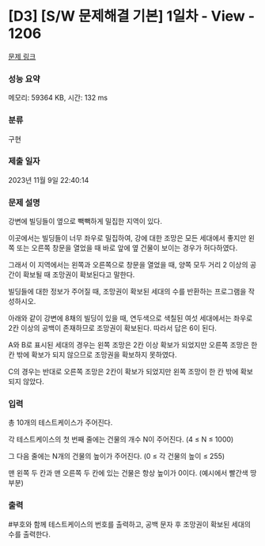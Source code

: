 # [D3] [S/W 문제해결 기본] 1일차 - View - 1206

[문제 링크](https://swexpertacademy.com/main/code/problem/problemDetail.do) 

### 성능 요약

메모리: 59364 KB, 시간: 132 ms

### 분류

구현 

### 제출 일자

2023년 11월 9일 22:40:14

### 문제 설명

강변에 빌딩들이 옆으로 빽빽하게 밀집한 지역이 있다.

이곳에서는 빌딩들이 너무 좌우로 밀집하여, 강에 대한 조망은 모든 세대에서 좋지만 왼쪽 또는 오른쪽 창문을 열었을 때 바로 앞에 옆 건물이 보이는 경우가 허다하였다.

그래서 이 지역에서는 왼쪽과 오른쪽으로 창문을 열었을 때, 양쪽 모두 거리 2 이상의 공간이 확보될 때 조망권이 확보된다고 말한다.

빌딩들에 대한 정보가 주어질 때, 조망권이 확보된 세대의 수를 반환하는 프로그램을 작성하시오.
 
아래와 같이 강변에 8채의 빌딩이 있을 때, 연두색으로 색칠된 여섯 세대에서는 좌우로 2칸 이상의 공백이 존재하므로 조망권이 확보된다. 따라서 답은 6이 된다.

A와 B로 표시된 세대의 경우는 왼쪽 조망은 2칸 이상 확보가 되었지만 오른쪽 조망은 한 칸 밖에 확보가 되지 않으므로 조망권을 확보하지 못하였다.

C의 경우는 반대로 오른쪽 조망은 2칸이 확보가 되었지만 왼쪽 조망이 한 칸 밖에 확보되지 않았다.
 

### 입력 

총 10개의 테스트케이스가 주어진다.

각 테스트케이스의 첫 번째 줄에는 건물의 개수 N이 주어진다. (4 ≤ N ≤ 1000)

그 다음 줄에는 N개의 건물의 높이가 주어진다. (0 ≤ 각 건물의 높이 ≤ 255)

맨 왼쪽 두 칸과 맨 오른쪽 두 칸에 있는 건물은 항상 높이가 0이다. (예시에서 빨간색 땅 부분)

### 출력 

#부호와 함께 테스트케이스의 번호를 출력하고, 공백 문자 후 조망권이 확보된 세대의 수를 출력한다.

